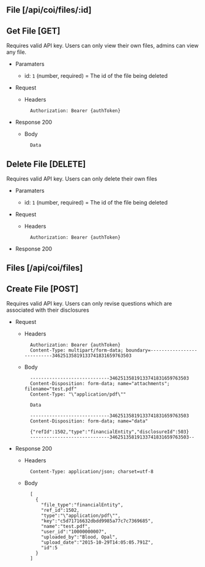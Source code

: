## File [/api/coi/files/:id]

## Get File [GET]

Requires valid API key. Users can only view their own files, admins can view any file.

+ Paramaters
    + id: `1` (number, required) = The id of the file being deleted

+ Request

    + Headers

            Authorization: Bearer {authToken}

+ Response 200

    + Body

            Data

## Delete File [DELETE]

Requires valid API key. Users can only delete their own files

+ Paramaters
    + id: `1` (number, required) = The id of the file being deleted

+ Request

    + Headers

            Authorization: Bearer {authToken}

+ Response 200

## Files [/api/coi/files]

## Create File [POST]

Requires valid API key. Users can only revise questions which are associated with their disclosures

+ Request

    + Headers

            Authorization: Bearer {authToken}
            Content-Type: multipart/form-data; boundary=---------------------------34625135819133741831659763503

    + Body

            -----------------------------34625135819133741831659763503
            Content-Disposition: form-data; name="attachments"; filename="test.pdf"
            Content-Type: "\"application/pdf\""

            Data

            -----------------------------34625135819133741831659763503
            Content-Disposition: form-data; name="data"

            {"refId":1502,"type":"financialEntity","disclosureId":503}
            -----------------------------34625135819133741831659763503--


+ Response 200

    + Headers

            Content-Type: application/json; charset=utf-8

    + Body

            [
              {
                "file_type":"financialEntity",
                "ref_id":1502,
                "type":"\"application/pdf\"",
                "key":"c5d71716632dbdd9985a77c7c7369685",
                "name":"test.pdf",
                "user_id":"10000000007",
                "uploaded_by":"Blood, Opal",
                "upload_date":"2015-10-29T14:05:05.791Z",
                "id":5
              }
            ]